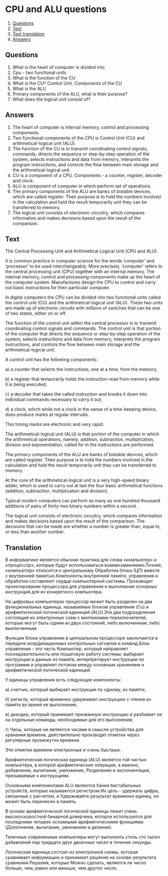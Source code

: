 # CPU and ALU questions

1. [Questions](#Questions)
2. [Text](#Text)
3. [Text translation](#Translation)
4. [Answers](#Answers)

## Questions

1. What is the heart of computer is divided into
2. Cpu - two functional units
3. What is the function of the CU
4. What is the CU? Control Unit. Components of the CU
5. What is the ALU
6. Primary components of the ALU, what is their purpose?
7. What does the logical unit consist of?

## Answers

1. The heart of computer is internal memory, control and processing components.
2. Two functional components of the CPU is Control Unit (CU) and arithmetical-logical unit (ALU).
3. The function of the CU is to transmit coordinating control signals, commands, directs the sequence or step-by-step operation of the system, selects
   instructions and data from memory, interprets the program instructions, and controls the flow between main storage and the arithmetical-logical unit.
4. CU is a component of a CPU. Components - a counter, register, decoder and clock.
5. ALU is component of computer in which perform set of operations.
6. The primary components of the ALU are banks of bistable devices, which are called register. Their purpose is to hold the numbers involved in the calculation
   and hold the result temporarily unit they can be transferred to memory.
7. The logical unit consists of electronic circuitry, which compares information and makes decisions based upon the result of the comparison.

## Text

The Central Processing Unit and Arithmetical Logical Unit (CPU and ALU)

It is common practice in computer science for the words ‘computer’ and ‘processor’ to be used interchangeably. More precisely, ‘computer’ refers to the central
processing unit (CPU) together with an internal memory. The internal memory, control and processing components make up the heart of the computer system.
Manufactures design the CPU to control and carry out basic instructions for their particular computer.

In digital computers the CPU can be divided into two functional units called the control unit (CU) and the arithmetical-logical unit (ALU). These two units are
made up of electronic circuits with millions of switches that can be one of two states, either on or off.

The function of the control unit within the central processor is to transmit coordinating control signals and commands. The control unit is that portion of the
computer that directs the sequence or step-by-step operation of the system, selects instructions and data from memory, interprets the program instructions, and
controls the flow between main storage and the arithmetical-logical unit.

A control unit has the following components:

a) a counter that selects the instructions, one at a time, from the memory;

b) a register that temporarily holds the instruction read from memory while it is being executed;

c) a decoder that takes the called instruction and breaks it down into individual commands necessary to carry it out;

d) a clock, which while not a clock in the sense of a time-keeping device, does produce marks at regular intervals.

This timing marks are electronic and very rapid.

The arithmetical-logical unit (ALU) is that portion of the computer in which the arithmetical operations, namely, addition, subtraction, multiplication,
division and exponentiation, called for in the instructions are performed.

The primary components of the ALU are banks of bistable devices, which are called register. Their purpose is to hold the numbers involved in the calculation and
hold the result temporarily unit they can be transferred to memory.

At the core of the arithmetical-logical unit is a very high-speed binary adder, which is used to carry out at last the four basic arithmetical functions
(addition, subtraction, multiplication and division).

Typical modern computers can perform as many as one hundred thousand additions of pairs of thirty-two binary numbers within a second.

The logical unit consists of electronic circuitry, which compares information and makes decisions based upon the result of the comparison. The decisions that
can be made are whether a number is greater than, equal to, or less than another number.

## Translation

В информатике является обычная практика для слова «компьютер» и «процессор», которые будут использоваться взаимозаменяемо.Точнее, «компьютер» относится к
центральному Обработка блока (ЦП) вместе с внутренней памятью.Компоненты внутренней памяти, управления и обработки составляют сердце компьютерной системы.
Производит проектирование процессора для управления и выполнения основных инструкций для их конкретного компьютера.

На цифровых компьютерах процессор может быть разделен на два функциональных единица, называемые блоком управления (Cu) и арифметической логической единицей
(ALU).Эти два подразделения состоящий из электронных схем с миллионами переключателей, которые могут быть одним из двух состояний, либо включенным, либо
выключенным.

Функция блока управления в центральном процессоре заключается в передаче координационных контрольных сигналов и команд.Блок управления - это часть Компьютер,
который направляет последовательность или пошаговую работу системы, выбирает инструкции и данные из памяти, интерпретирует инструкции по программе и управляет
потоком между основным хранением и арифметической логической единицей.

У единицы управления есть следующие компоненты:

а) счетчик, который выбирает инструкции по одному, из памяти;

б) регистр, который временно удерживает инструкцию с чтения из памяти во время ее выполнения;

в) декодер, который принимает призванную инструкцию и разбивает ее на отдельные команды, необходимые для его выполнения;

г) Часы, которые не являются часами в смысле устройства для хранения времени, действительно производят отметки через регулярные промежутки времени.

Эти отметки времени электронные и очень быстрые.

Арифметическая логическая единица (ALU) является той частью компьютера, в которой арифметические операции, а именно, добавление, вычитание, умножение,
Разделение и экспонентация, призываемые к инструкциям.

Основными компонентами ALU являются банки бистабильных устройств, которые называются регистром.Их цель - удержать цифры, связанные с расчетом, и Удерживайте
результат временно единиц, он может быть перенесен в память.

В основе арифметической логической единицы лежит очень высокоскоростной бинарной доверчика, которое используется для последними четырех основными
арифметическими функциями (Дополнение, вычитание, умножение и деление).

Типичные современные компьютеры могут выполнять столь сто тысяч добавлений пар тридцати двух двоичных чисел в течение секунды.

Логическая единица состоит из электронной схемы, которая сравнивает информацию и принимает решения на основе результата сравнения.Решения, которые Можно
сделать, является ли число больше, чем, равно или меньше, чем другое число.
